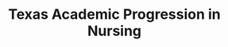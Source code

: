 ---
layout: work-single
title: Texas Academic Progression in Nursing 
year: 2015
link: "http://texasapin.org/"
image: texas-apin.jpg
tags: Wordpress
description: 
role:  Front-End Devleoper
published: false
---